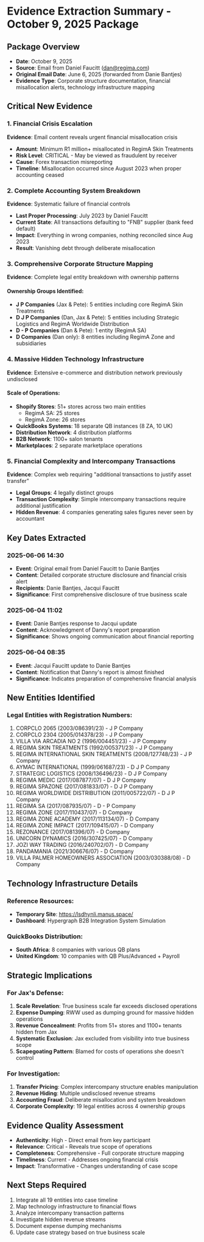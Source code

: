 # Evidence Extraction Summary - October 9, 2025 Package

## Package Overview
- **Date**: October 9, 2025
- **Source**: Email from Daniel Faucitt (dan@regima.com)
- **Original Email Date**: June 6, 2025 (forwarded from Danie Bantjes)
- **Evidence Type**: Corporate structure documentation, financial misallocation alerts, technology infrastructure mapping

## Critical New Evidence

### 1. Financial Crisis Escalation
**Evidence**: Email content reveals urgent financial misallocation crisis
- **Amount**: Minimum R1 million+ misallocated in RegimA Skin Treatments
- **Risk Level**: CRITICAL - May be viewed as fraudulent by receiver
- **Cause**: Forex transaction misreporting
- **Timeline**: Misallocation occurred since August 2023 when proper accounting ceased

### 2. Complete Accounting System Breakdown
**Evidence**: Systematic failure of financial controls
- **Last Proper Processing**: July 2023 by Daniel Faucitt
- **Current State**: All transactions defaulting to "FNB" supplier (bank feed default)
- **Impact**: Everything in wrong companies, nothing reconciled since Aug 2023
- **Result**: Vanishing debt through deliberate misallocation

### 3. Comprehensive Corporate Structure Mapping
**Evidence**: Complete legal entity breakdown with ownership patterns

#### Ownership Groups Identified:
- **J P Companies** (Jax & Pete): 5 entities including core RegimA Skin Treatments
- **D J P Companies** (Dan, Jax & Pete): 5 entities including Strategic Logistics and RegimA Worldwide Distribution
- **D - P Companies** (Dan & Pete): 1 entity (RegimA SA)
- **D Companies** (Dan only): 8 entities including RegimA Zone and subsidiaries

### 4. Massive Hidden Technology Infrastructure
**Evidence**: Extensive e-commerce and distribution network previously undisclosed

#### Scale of Operations:
- **Shopify Stores**: 51+ stores across two main entities
  - RegimA SA: 25 stores
  - RegimA Zone: 26 stores
- **QuickBooks Systems**: 18 separate QB instances (8 ZA, 10 UK)
- **Distribution Network**: 4 distribution platforms
- **B2B Network**: 1100+ salon tenants
- **Marketplaces**: 2 separate marketplace operations

### 5. Financial Complexity and Intercompany Transactions
**Evidence**: Complex web requiring "additional transactions to justify asset transfer"
- **Legal Groups**: 4 legally distinct groups
- **Transaction Complexity**: Simple intercompany transactions require additional justification
- **Hidden Revenue**: 4 companies generating sales figures never seen by accountant

## Key Dates Extracted

### 2025-06-06 14:30
- **Event**: Original email from Daniel Faucitt to Danie Bantjes
- **Content**: Detailed corporate structure disclosure and financial crisis alert
- **Recipients**: Danie Bantjes, Jacqui Faucitt
- **Significance**: First comprehensive disclosure of true business scale

### 2025-06-04 11:02
- **Event**: Danie Bantjes response to Jacqui update
- **Content**: Acknowledgment of Danny's report preparation
- **Significance**: Shows ongoing communication about financial reporting

### 2025-06-04 08:35
- **Event**: Jacqui Faucitt update to Danie Bantjes
- **Content**: Notification that Danny's report is almost finished
- **Significance**: Indicates preparation of comprehensive financial analysis

## New Entities Identified

### Legal Entities with Registration Numbers:
1. CORPCLO 2065 (2003/086391/23) - J P Company
2. CORPCLO 2304 (2005/014378/23) - J P Company
3. VILLA VIA ARCADIA NO 2 (1996/004451/23) - J P Company
4. REGIMA SKIN TREATMENTS (1992/005371/23) - J P Company
5. REGIMA INTERNATIONAL SKIN TREATMENTS (2008/127748/23) - J P Company
6. AYMAC INTERNATIONAL (1999/061687/23) - D J P Company
7. STRATEGIC LOGISTICS (2008/136496/23) - D J P Company
8. REGIMA MEDIC (2017/087877/07) - D J P Company
9. REGIMA SPAZONE (2017/081833/07) - D J P Company
10. REGIMA WORLDWIDE DISTRIBUTION (2011/005722/07) - D J P Company
11. REGIMA SA (2017/087935/07) - D - P Company
12. REGIMA ZONE (2017/110437/07) - D Company
13. REGIMA ZONE ACADEMY (2017/113134/07) - D Company
14. REGIMA ZONE IMPACT (2017/109415/07) - D Company
15. REZONANCE (2017/081396/07) - D Company
16. UNICORN DYNAMICS (2016/307425/07) - D Company
17. JOZI WAY TRADING (2016/240702/07) - D Company
18. PANDAMANIA (2021/306676/07) - D Company
19. VILLA PALMER HOMEOWNERS ASSOCIATION (2003/030388/08) - D Company

## Technology Infrastructure Details

### Reference Resources:
- **Temporary Site**: https://lsdhynli.manus.space/
- **Dashboard**: Hypergraph B2B Integration System Simulation

### QuickBooks Distribution:
- **South Africa**: 8 companies with various QB plans
- **United Kingdom**: 10 companies with QB Plus/Advanced + Payroll

## Strategic Implications

### For Jax's Defense:
1. **Scale Revelation**: True business scale far exceeds disclosed operations
2. **Expense Dumping**: RWW used as dumping ground for massive hidden operations
3. **Revenue Concealment**: Profits from 51+ stores and 1100+ tenants hidden from Jax
4. **Systematic Exclusion**: Jax excluded from visibility into true business scope
5. **Scapegoating Pattern**: Blamed for costs of operations she doesn't control

### For Investigation:
1. **Transfer Pricing**: Complex intercompany structure enables manipulation
2. **Revenue Hiding**: Multiple undisclosed revenue streams
3. **Accounting Fraud**: Deliberate misallocation and system breakdown
4. **Corporate Complexity**: 19 legal entities across 4 ownership groups

## Evidence Quality Assessment
- **Authenticity**: High - Direct email from key participant
- **Relevance**: Critical - Reveals true scope of operations
- **Completeness**: Comprehensive - Full corporate structure mapping
- **Timeliness**: Current - Addresses ongoing financial crisis
- **Impact**: Transformative - Changes understanding of case scope

## Next Steps Required
1. Integrate all 19 entities into case timeline
2. Map technology infrastructure to financial flows
3. Analyze intercompany transaction patterns
4. Investigate hidden revenue streams
5. Document expense dumping mechanisms
6. Update case strategy based on true business scale
